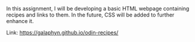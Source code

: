In this assignment, I will be developing a basic HTML webpage containing recipes and links to them. In the future, CSS will be added to further enhance it.

Link: https://galaphyn.github.io/odin-recipes/
